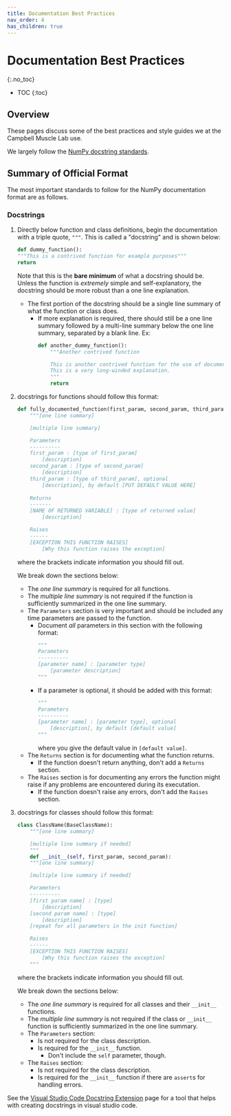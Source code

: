 ```yaml
---
title: Documentation Best Practices
nav_order: 4
has_children: true
---
```


# Documentation Best Practices
{:.no_toc}

* TOC
{:toc}

## Overview

These pages discuss some of the best practices and style guides we at the Campbell Muscle Lab use.

We largely follow the [NumPy docstring standards](https://numpydoc.readthedocs.io/en/latest/format.html).

## Summary of Official Format

The most important standards to follow for the NumPy documentation format are as follows.

### Docstrings

1. Directly below function and class definitions, begin the documentation with a triple quote, `"""`. This is called a "docstring" and is shown below:
    ```python
    def dummy_function():
    """This is a contrived function for example purposes"""
    return
    ```
    Note that this is the **bare minimum** of what a docstring should be. Unless the function is *extremely* simple and self-explanatory, the docstring should be more robust than a one line explanation.
    + The first portion of the docstring should be a single line summary of what the function or class does.
        + If more explanation is required, there should still be a one line summary followed by a multi-line summary below the one line summary, separated by a blank line. Ex:
            ```python
            def another_dummy_function():
                """Another contrived function

                This is another contrived function for the use of documentation.
                This is a very long-winded explanation.
                """
                return
            ```
2. docstrings for functions should follow this format:
    ```python
    def fully_documented_function(first_param, second_param, third_param="optional"):
        """[one line summary]

        [multiple line summary]

        Parameters
        ----------
        first_param : [type of first_param]
            [description]
        second_param : [type of second_param]
            [description]
        third_param : [type of third_param], optional
            [description], by default [PUT DEFAULT VALUE HERE]
        
        Returns
        -------
        [NAME OF RETURNED VARIABLE] : [type of returned value]
            [description]

        Raises
        ------
        [EXCEPTION THIS FUNCTION RAISES]
            [Why this function raises the exception]
    ```
    where the brackets indicate information you should fill out.

    We break down the sections below:
    + The *one line summary* is required for all functions.
    + The *multiple line summary* is not required if the function is sufficiently summarized in the one line summary.
    + The `Parameters` section is very important and should be included any time parameters are passed to the function.
        + Document *all* parameters in this section with the following format:
            ```python
            """
            Parameters
            ----------
            [parameter name] : [parameter type]
                [parameter description]
            """
            ```
        + If a parameter is optional, it should be added with this format:
            ```python
            """
            Parameters
            ----------
            [parameter name] : [parameter type], optional
                [description], by default [default value]
            """
            ```
            where you give the default value in `[default value]`.
    + The `Returns` section is for documenting what the function returns.
        + If the function doesn't return anything, don't add a `Returns` section.
    + The `Raises` section is for documenting any errors the function might raise if any problems are encountered during its executation.
        + If the function doesn't raise any errors, don't add the `Raises` section.
3. docstrings for classes should follow this format:
    ```python
    class ClassName(BaseClassName):
        """[one line summary]

        [multiple line summary if needed]
        """
        def __init__(self, first_param, second_param):
        """[one line summary]

        [multiple line summary if needed]

        Parameters
        ----------
        [first param name] : [type]
            [description]
        [second param name] : [type]
            [description]
        [repeat for all parameters in the init function]

        Raises
        ------
        [EXCEPTION THIS FUNCTION RAISES]
            [Why this function raises the exception]
        """
    ```
    where the brackets indicate information you should fill out.

    We break down the sections below:
    + The *one line summary* is required for all classes and their `__init__` functions.
    + The *multiple line summary* is not required if the class or `__init__` function is sufficiently summarized in the one line summary.
    + The `Parameters` section:
        + Is not required for the class description.
        + Is required for the `__init__` function.
            + Don't include the `self` parameter, though.
    + The `Raises` section:
        + Is not required for the class description.
        + Is required for the `__init__` function if there are `assert`s for handling errors.

See the [Visual Studio Code Docstring Extension](vscode_docstring_extension/vscode_docstring_extension.md) page for a tool that helps with creating docstrings in visual studio code.
